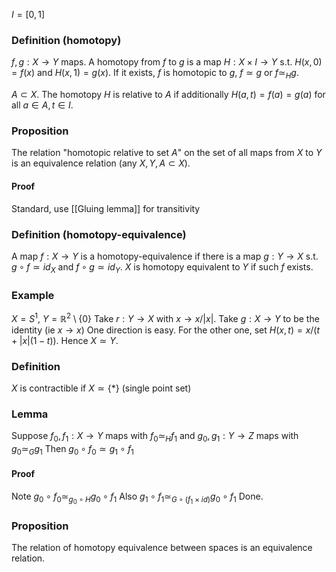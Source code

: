 $I=[0,1]$
### Definition (homotopy)
$f,g:X\to Y$ maps. A homotopy from $f$ to $g$ is a map $H:X\times I\to Y$ s.t. $H(x,0)=f(x)$ and $H(x,1)=g(x)$. If it exists, $f$ is homotopic to $g$, $f\simeq g$ or $f\simeq_H g$. 

$A\subset X$. The homotopy $H$ is relative to $A$ if additionally $H(a,t)=f(a)=g(a)$ for all $a\in A, t\in I$.

### Proposition
The relation "homotopic relative to set $A$" on the set of all maps from $X$ to $Y$ is an equivalence relation (any $X,Y,A\subset X$).
#### Proof
Standard, use [[Gluing lemma]] for transitivity

### Definition (homotopy-equivalence)
A map $f:X\to Y$ is a homotopy-equivalence if there is a map $g:Y\to X$ s.t. $g\circ f\simeq id_{X}$ and $f\circ g \simeq id_Y$. 
$X$ is homotopy equivalent to $Y$ if such $f$ exists.

### Example
$X=S^1$, $Y=\mathbb R^2\setminus\{0\}$
Take $r:Y\to X$ with $x\to x/|x|$. 
Take $g:X\to Y$ to be the identity (ie $x\to x$)
One direction is easy.
For the other one, set $H(x,t)=x/(t+|x|(1-t))$. 
Hence $X\simeq Y$.

### Definition
$X$ is contractible if $X\simeq\{*\}$ (single point set)

### Lemma
Suppose $f_0, f_1: X\to Y$ maps with $f_0\simeq_H f_1$ and $g_0,g_1:Y\to Z$ maps with $g_0\simeq_Gg_1$ 
Then $g_0\circ f_0\simeq g_1\circ f_1$
#### Proof
Note $g_0\circ f_0\simeq_{g_0\circ H} g_0 \circ f_1$
Also $g_1\circ f_1\simeq_{G\circ(f_1\times id)}g_0\circ f_1$
Done.

### Proposition
The relation of homotopy equivalence between spaces is an equivalence relation.